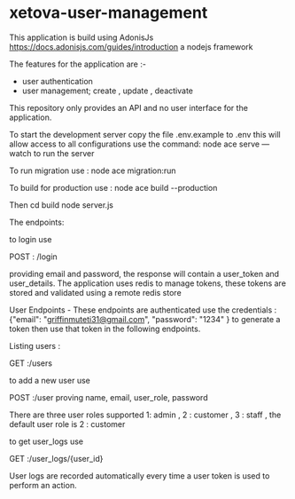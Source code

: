 # xetova-user-management


This application is build using AdonisJs https://docs.adonisjs.com/guides/introduction a nodejs framework

The features for the application are :-

- user authentication
- user management; create , update , deactivate

This repository only provides an API and no user interface for the application.

To start the development server copy the file .env.example to .env this will allow access to all configurations 
use the command:  node ace serve —watch to run the server

To run migration use : node ace migration:run

To build for production use : node ace build --production

Then cd build
node server.js


The endpoints:

to login use 

POST : /login

providing email and password, the response will contain a user_token and user_details. The application uses redis to manage tokens, these tokens are stored and validated using a remote redis store

User Endpoints - These endpoints are authenticated use the credentials : {"email": "griffinmuteti31@gmail.com",
    "password": "1234" } to generate a token then use that token in the following endpoints.

Listing users :

GET :/users

to add a new user use

POST :/user proving name, email, user_role, password

There are three user roles supported 1: admin , 2 : customer , 3 : staff , the default user role is 2 : customer

to get user_logs use

GET :/user_logs/{user_id}

User logs are recorded automatically every time a user token is used to perform an action.